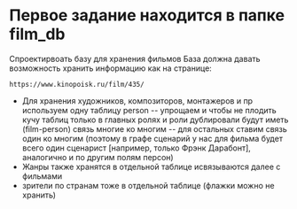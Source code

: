 # Первое задание находится в папке film_db
Спроектирвоать базу для хранения фильмов
База должна давать возможность хранить информацию как на странице:
``` 
https://www.kinopoisk.ru/film/435/
```

- Для хранения художников, композиторов, монтажеров и пр используем одну таблицу person
-- упрощаем и чтобы не плодить кучу таблиц только в главных ролях и роли дублировали будут иметь (film-person) связь многие ко многим
-- для остальных ставим связь один ко многим (поэтому в графе сценарий у нас для фильма будет всего один сценарист [например, только Фрэнк Дарабонт], аналогично и по другим полям персон)
- Жанры также хранятся в отдельной таблице исвязываются далее с фильмами
- зрители по странам тоже в отдельной таблице (флажки можно не хранить)
